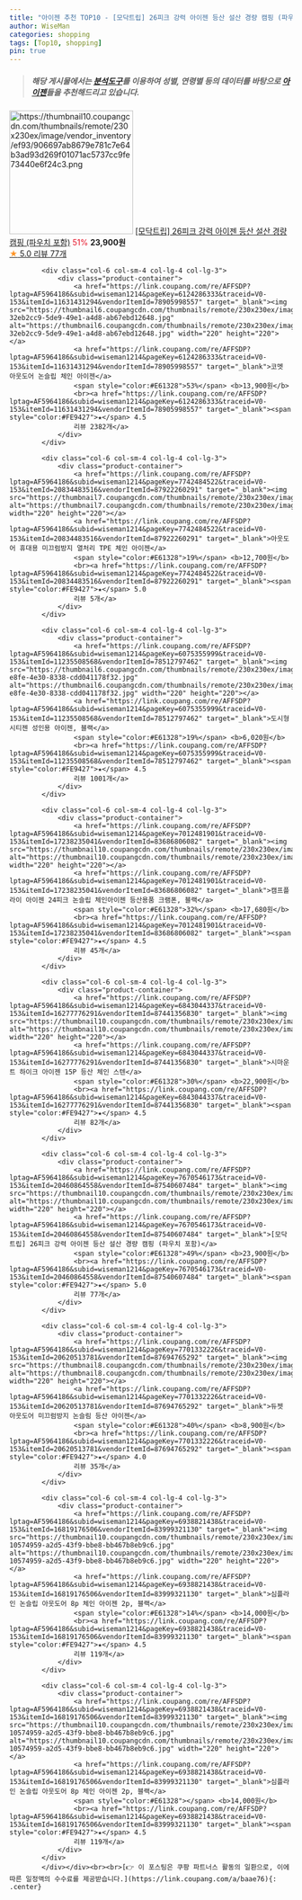 ```yaml
---
title: "아이젠 추천 TOP10 - [모닥트립] 26피크 강력 아이젠 등산 설산 경량 캠핑 (파우치 포함)"
author: WiseMan
categories: shopping
tags: [Top10, shopping]
pin: true
---
```


> ##### 해당 게시물에서는 [**분석도구**](https://itemscout.io/)를 이용하여 **성별**, **연령별** 등의 데이터를 바탕으로 [**아이젠**](https://link.coupang.com/a/baae76)들을 추천해드리고 있습니다.
<div class="container"><div class="row">
            <div class="col-6 col-sm-4 col-lg-4 col-lg-3">
                <div class="product-container">
                    <a href="https://link.coupang.com/re/AFFSDP?lptag=AF5964186&subid=wiseman1214&pageKey=7670546173&traceid=V0-153&itemId=20460864558&vendorItemId=87540607484" target="_blank"><img src="https://thumbnail10.coupangcdn.com/thumbnails/remote/230x230ex/image/vendor_inventory/ef93/906697ab8679e781c7e64b3ad93d269f01071ac5737cc9fe73440e6f24c3.png" alt="https://thumbnail10.coupangcdn.com/thumbnails/remote/230x230ex/image/vendor_inventory/ef93/906697ab8679e781c7e64b3ad93d269f01071ac5737cc9fe73440e6f24c3.png" width="220" height="220"></a>
                    <a href="https://link.coupang.com/re/AFFSDP?lptag=AF5964186&subid=wiseman1214&pageKey=7670546173&traceid=V0-153&itemId=20460864558&vendorItemId=87540607484" target="_blank">[모닥트립] 26피크 강력 아이젠 등산 설산 경량 캠핑 (파우치 포함)</a>
                    <span style="color:#E61328">51%</span> <b>23,900원</b>
                    <br><a href="https://link.coupang.com/re/AFFSDP?lptag=AF5964186&subid=wiseman1214&pageKey=7670546173&traceid=V0-153&itemId=20460864558&vendorItemId=87540607484" target="_blank"><span style="color:#FE9427">★</span> 5.0
                    리뷰 77개</a>
                </div>
            </div>
            
            <div class="col-6 col-sm-4 col-lg-4 col-lg-3">
                <div class="product-container">
                    <a href="https://link.coupang.com/re/AFFSDP?lptag=AF5964186&subid=wiseman1214&pageKey=6124286333&traceid=V0-153&itemId=11631431294&vendorItemId=78905998557" target="_blank"><img src="https://thumbnail6.coupangcdn.com/thumbnails/remote/230x230ex/image/retail/images/10292403625308167-32eb2cc9-5de9-49e1-a4d8-ab67ebd12648.jpg" alt="https://thumbnail6.coupangcdn.com/thumbnails/remote/230x230ex/image/retail/images/10292403625308167-32eb2cc9-5de9-49e1-a4d8-ab67ebd12648.jpg" width="220" height="220"></a>
                    <a href="https://link.coupang.com/re/AFFSDP?lptag=AF5964186&subid=wiseman1214&pageKey=6124286333&traceid=V0-153&itemId=11631431294&vendorItemId=78905998557" target="_blank">코멧 아웃도어 논슬립 체인 아이젠</a>
                    <span style="color:#E61328">53%</span> <b>13,900원</b>
                    <br><a href="https://link.coupang.com/re/AFFSDP?lptag=AF5964186&subid=wiseman1214&pageKey=6124286333&traceid=V0-153&itemId=11631431294&vendorItemId=78905998557" target="_blank"><span style="color:#FE9427">★</span> 4.5
                    리뷰 2382개</a>
                </div>
            </div>
            
            <div class="col-6 col-sm-4 col-lg-4 col-lg-3">
                <div class="product-container">
                    <a href="https://link.coupang.com/re/AFFSDP?lptag=AF5964186&subid=wiseman1214&pageKey=7742484522&traceid=V0-153&itemId=20834483516&vendorItemId=87922260291" target="_blank"><img src="https://thumbnail7.coupangcdn.com/thumbnails/remote/230x230ex/image/vendor_inventory/e5ea/ac8557015fe99342b1c273fb5eef59710bc575b84be69f3e43c8b936eb96.jpg" alt="https://thumbnail7.coupangcdn.com/thumbnails/remote/230x230ex/image/vendor_inventory/e5ea/ac8557015fe99342b1c273fb5eef59710bc575b84be69f3e43c8b936eb96.jpg" width="220" height="220"></a>
                    <a href="https://link.coupang.com/re/AFFSDP?lptag=AF5964186&subid=wiseman1214&pageKey=7742484522&traceid=V0-153&itemId=20834483516&vendorItemId=87922260291" target="_blank">아웃도어 휴대용 미끄럼방지 열처리 TPE 체인 아이젠</a>
                    <span style="color:#E61328">19%</span> <b>12,700원</b>
                    <br><a href="https://link.coupang.com/re/AFFSDP?lptag=AF5964186&subid=wiseman1214&pageKey=7742484522&traceid=V0-153&itemId=20834483516&vendorItemId=87922260291" target="_blank"><span style="color:#FE9427">★</span> 5.0
                    리뷰 5개</a>
                </div>
            </div>
            
            <div class="col-6 col-sm-4 col-lg-4 col-lg-3">
                <div class="product-container">
                    <a href="https://link.coupang.com/re/AFFSDP?lptag=AF5964186&subid=wiseman1214&pageKey=6075355999&traceid=V0-153&itemId=11235508568&vendorItemId=78512797462" target="_blank"><img src="https://thumbnail6.coupangcdn.com/thumbnails/remote/230x230ex/image/retail/images/2021/09/10/17/6/b69b2d33-e8fe-4e30-8338-cdd041178f32.jpg" alt="https://thumbnail6.coupangcdn.com/thumbnails/remote/230x230ex/image/retail/images/2021/09/10/17/6/b69b2d33-e8fe-4e30-8338-cdd041178f32.jpg" width="220" height="220"></a>
                    <a href="https://link.coupang.com/re/AFFSDP?lptag=AF5964186&subid=wiseman1214&pageKey=6075355999&traceid=V0-153&itemId=11235508568&vendorItemId=78512797462" target="_blank">도시형 시티젠 성인용 아이젠, 블랙</a>
                    <span style="color:#E61328">19%</span> <b>6,020원</b>
                    <br><a href="https://link.coupang.com/re/AFFSDP?lptag=AF5964186&subid=wiseman1214&pageKey=6075355999&traceid=V0-153&itemId=11235508568&vendorItemId=78512797462" target="_blank"><span style="color:#FE9427">★</span> 4.5
                    리뷰 1001개</a>
                </div>
            </div>
            
            <div class="col-6 col-sm-4 col-lg-4 col-lg-3">
                <div class="product-container">
                    <a href="https://link.coupang.com/re/AFFSDP?lptag=AF5964186&subid=wiseman1214&pageKey=7012481901&traceid=V0-153&itemId=17238235041&vendorItemId=83686806082" target="_blank"><img src="https://thumbnail10.coupangcdn.com/thumbnails/remote/230x230ex/image/vendor_inventory/ac20/7d7cd447525a71ba62e723e52b1732d2f45c4499d415e15bd2da2f9879d3.jpg" alt="https://thumbnail10.coupangcdn.com/thumbnails/remote/230x230ex/image/vendor_inventory/ac20/7d7cd447525a71ba62e723e52b1732d2f45c4499d415e15bd2da2f9879d3.jpg" width="220" height="220"></a>
                    <a href="https://link.coupang.com/re/AFFSDP?lptag=AF5964186&subid=wiseman1214&pageKey=7012481901&traceid=V0-153&itemId=17238235041&vendorItemId=83686806082" target="_blank">캠프플라이 아이젠 24피크 논슬립 체인아이젠 등산용품 크램폰, 블랙</a>
                    <span style="color:#E61328">32%</span> <b>17,680원</b>
                    <br><a href="https://link.coupang.com/re/AFFSDP?lptag=AF5964186&subid=wiseman1214&pageKey=7012481901&traceid=V0-153&itemId=17238235041&vendorItemId=83686806082" target="_blank"><span style="color:#FE9427">★</span> 4.5
                    리뷰 45개</a>
                </div>
            </div>
            
            <div class="col-6 col-sm-4 col-lg-4 col-lg-3">
                <div class="product-container">
                    <a href="https://link.coupang.com/re/AFFSDP?lptag=AF5964186&subid=wiseman1214&pageKey=6843044337&traceid=V0-153&itemId=16277776291&vendorItemId=87441356830" target="_blank"><img src="https://thumbnail10.coupangcdn.com/thumbnails/remote/230x230ex/image/vendor_inventory/d5be/1b68c3ffd3e3bad96087b5690f32544e2edbc43305973b045ef7e157153f.jpg" alt="https://thumbnail10.coupangcdn.com/thumbnails/remote/230x230ex/image/vendor_inventory/d5be/1b68c3ffd3e3bad96087b5690f32544e2edbc43305973b045ef7e157153f.jpg" width="220" height="220"></a>
                    <a href="https://link.coupang.com/re/AFFSDP?lptag=AF5964186&subid=wiseman1214&pageKey=6843044337&traceid=V0-153&itemId=16277776291&vendorItemId=87441356830" target="_blank">시마운트 하이크 아이젠 15P 등산 체인 스텐</a>
                    <span style="color:#E61328">30%</span> <b>22,900원</b>
                    <br><a href="https://link.coupang.com/re/AFFSDP?lptag=AF5964186&subid=wiseman1214&pageKey=6843044337&traceid=V0-153&itemId=16277776291&vendorItemId=87441356830" target="_blank"><span style="color:#FE9427">★</span> 4.5
                    리뷰 82개</a>
                </div>
            </div>
            
            <div class="col-6 col-sm-4 col-lg-4 col-lg-3">
                <div class="product-container">
                    <a href="https://link.coupang.com/re/AFFSDP?lptag=AF5964186&subid=wiseman1214&pageKey=7670546173&traceid=V0-153&itemId=20460864558&vendorItemId=87540607484" target="_blank"><img src="https://thumbnail10.coupangcdn.com/thumbnails/remote/230x230ex/image/vendor_inventory/ef93/906697ab8679e781c7e64b3ad93d269f01071ac5737cc9fe73440e6f24c3.png" alt="https://thumbnail10.coupangcdn.com/thumbnails/remote/230x230ex/image/vendor_inventory/ef93/906697ab8679e781c7e64b3ad93d269f01071ac5737cc9fe73440e6f24c3.png" width="220" height="220"></a>
                    <a href="https://link.coupang.com/re/AFFSDP?lptag=AF5964186&subid=wiseman1214&pageKey=7670546173&traceid=V0-153&itemId=20460864558&vendorItemId=87540607484" target="_blank">[모닥트립] 26피크 강력 아이젠 등산 설산 경량 캠핑 (파우치 포함)</a>
                    <span style="color:#E61328">49%</span> <b>23,900원</b>
                    <br><a href="https://link.coupang.com/re/AFFSDP?lptag=AF5964186&subid=wiseman1214&pageKey=7670546173&traceid=V0-153&itemId=20460864558&vendorItemId=87540607484" target="_blank"><span style="color:#FE9427">★</span> 5.0
                    리뷰 77개</a>
                </div>
            </div>
            
            <div class="col-6 col-sm-4 col-lg-4 col-lg-3">
                <div class="product-container">
                    <a href="https://link.coupang.com/re/AFFSDP?lptag=AF5964186&subid=wiseman1214&pageKey=7701332226&traceid=V0-153&itemId=20620513781&vendorItemId=87694765292" target="_blank"><img src="https://thumbnail8.coupangcdn.com/thumbnails/remote/230x230ex/image/vendor_inventory/201b/65852b96eb25d8d20bf958dbb0663737e6381c749001d3edc18f3407ec5a.jpg" alt="https://thumbnail8.coupangcdn.com/thumbnails/remote/230x230ex/image/vendor_inventory/201b/65852b96eb25d8d20bf958dbb0663737e6381c749001d3edc18f3407ec5a.jpg" width="220" height="220"></a>
                    <a href="https://link.coupang.com/re/AFFSDP?lptag=AF5964186&subid=wiseman1214&pageKey=7701332226&traceid=V0-153&itemId=20620513781&vendorItemId=87694765292" target="_blank">듀젯 아웃도어 미끄럼방지 논슬림 등산 아이젠</a>
                    <span style="color:#E61328">40%</span> <b>8,900원</b>
                    <br><a href="https://link.coupang.com/re/AFFSDP?lptag=AF5964186&subid=wiseman1214&pageKey=7701332226&traceid=V0-153&itemId=20620513781&vendorItemId=87694765292" target="_blank"><span style="color:#FE9427">★</span> 4.0
                    리뷰 35개</a>
                </div>
            </div>
            
            <div class="col-6 col-sm-4 col-lg-4 col-lg-3">
                <div class="product-container">
                    <a href="https://link.coupang.com/re/AFFSDP?lptag=AF5964186&subid=wiseman1214&pageKey=6938821438&traceid=V0-153&itemId=16819176506&vendorItemId=83999321130" target="_blank"><img src="https://thumbnail10.coupangcdn.com/thumbnails/remote/230x230ex/image/retail/images/2874090779855610-10574959-a2d5-43f9-bbe8-bb467b8eb9c6.jpg" alt="https://thumbnail10.coupangcdn.com/thumbnails/remote/230x230ex/image/retail/images/2874090779855610-10574959-a2d5-43f9-bbe8-bb467b8eb9c6.jpg" width="220" height="220"></a>
                    <a href="https://link.coupang.com/re/AFFSDP?lptag=AF5964186&subid=wiseman1214&pageKey=6938821438&traceid=V0-153&itemId=16819176506&vendorItemId=83999321130" target="_blank">심플라인 논슬립 아웃도어 8p 체인 아이젠 2p, 블랙</a>
                    <span style="color:#E61328">14%</span> <b>14,000원</b>
                    <br><a href="https://link.coupang.com/re/AFFSDP?lptag=AF5964186&subid=wiseman1214&pageKey=6938821438&traceid=V0-153&itemId=16819176506&vendorItemId=83999321130" target="_blank"><span style="color:#FE9427">★</span> 4.5
                    리뷰 119개</a>
                </div>
            </div>
            
            <div class="col-6 col-sm-4 col-lg-4 col-lg-3">
                <div class="product-container">
                    <a href="https://link.coupang.com/re/AFFSDP?lptag=AF5964186&subid=wiseman1214&pageKey=6938821438&traceid=V0-153&itemId=16819176506&vendorItemId=83999321130" target="_blank"><img src="https://thumbnail10.coupangcdn.com/thumbnails/remote/230x230ex/image/retail/images/2874090779855610-10574959-a2d5-43f9-bbe8-bb467b8eb9c6.jpg" alt="https://thumbnail10.coupangcdn.com/thumbnails/remote/230x230ex/image/retail/images/2874090779855610-10574959-a2d5-43f9-bbe8-bb467b8eb9c6.jpg" width="220" height="220"></a>
                    <a href="https://link.coupang.com/re/AFFSDP?lptag=AF5964186&subid=wiseman1214&pageKey=6938821438&traceid=V0-153&itemId=16819176506&vendorItemId=83999321130" target="_blank">심플라인 논슬립 아웃도어 8p 체인 아이젠 2p, 블랙</a>
                    <span style="color:#E61328"></span> <b>14,000원</b>
                    <br><a href="https://link.coupang.com/re/AFFSDP?lptag=AF5964186&subid=wiseman1214&pageKey=6938821438&traceid=V0-153&itemId=16819176506&vendorItemId=83999321130" target="_blank"><span style="color:#FE9427">★</span> 4.5
                    리뷰 119개</a>
                </div>
            </div>
            </div></div><br><br>[👉 이 포스팅은 쿠팡 파트너스 활동의 일환으로, 이에 따른 일정액의 수수료를 제공받습니다.](https://link.coupang.com/a/baae76){: .center}